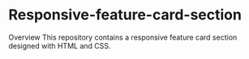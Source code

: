 # Responsive-feature-card-section
Overview
This repository contains a responsive feature card section designed with HTML and CSS. 
